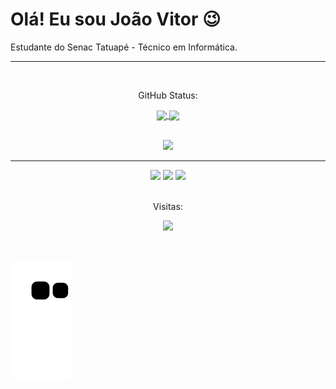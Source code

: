 # Olá! Eu sou João Vitor 😉

Estudante do Senac Tatuapé - Técnico em Informática.

---
<br>
<p align="center" > GitHub Status:</p>

<div align="center">
  <a href="https://github.com/anuraghazra/github-readme-stats">
    <img height="180em" align="center" src="https://github-readme-stats.vercel.app/api?username=JotaTMBR&show_icons=true&theme=algolia"/>
  </a>
  <a href="https://github.com/anuraghazra/convoychat">
   <img height="180em" align="center" src="https://github-readme-stats.vercel.app/api/top-langs/?username=JotaTMBR&layout=compact&theme=algolia"/>
  </a>
</div>
<br>
<p align="center">
  <a href="https://skillicons.dev">
    <img src="https://skillicons.dev/icons?i=html,css,c,git,docker,java,spring,jenkins,linux,mysql,ps,py" />
  </a>
</p>

---
<div align="center">
  <a href="https://www.linkedin.com/in/joão-vitor-463465236/" target="_blank"><img src="https://img.shields.io/badge/-LinkedIn-%230077B5?style=for-the-badge&logo=linkedin&logoColor=white" target="_blank"></a> 
  <a href = "mailto:joaov.alvessena@gmail.com"><img src="https://img.shields.io/badge/-Gmail-%23333?style=for-the-badge&logo=gmail&logoColor=white" target="_blank"></a>
  <a href="https://www.twitch.tv/jotatmbr_" target="_blank"><img src="https://img.shields.io/badge/Twitch-9146FF?style=for-the-badge&logo=twitch&logoColor=white" target="_blank"></a>
</div>
<br>
<p align="center"> Visitas:</p>
<p align="center">  <img alingn="center" src="https://profile-counter.glitch.me/JotaTMBR/count.svg" /></p>
<br>



![Snake animation](https://github.com/JotaTMBR/JotaTMBR/blob/output/github-contribution-grid-snake.svg)
